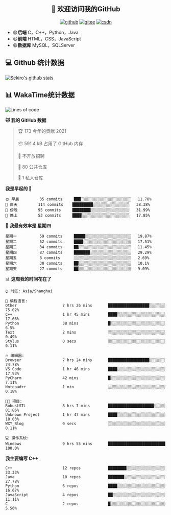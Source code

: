 <h2 align="center">👋 欢迎访问我的GitHub</h2>
<p align="center">
  <a href="https://666wxy666.github.io/"><img src="https://img.shields.io/badge/GitHub-24292e" alt="github"></a>
  <a href="https://gitee.com/wxy_666"><img src="https://img.shields.io/badge/Gitee-fe7300" alt="gitee"></a>
  <a href="https://blog.csdn.net/WXY_666"><img src="https://img.shields.io/badge/CSDN-cf000e" alt="csdn"></a>
</p>

- 😄**后端** C，C++，Python，Java
- 😃**前端** HTML，CSS，JavaScript
- 😆**数据库** MySQL，SQLServer

## 💻 Github 统计数据
[![Sekiro's github stats](https://github-readme-stats.vercel.app/api?username=666WXY666)](https://666wxy666.github.io/)

## 📊 WakaTime统计数据

<!--START_SECTION:waka-->
![Lines of code](https://img.shields.io/badge/%E4%BB%8E%E3%80%8C%E4%BD%A0%E5%A5%BD%E4%B8%96%E7%95%8C%E3%80%8D%E6%88%91%E5%B7%B2%E7%BB%8F%E5%86%99%E4%BA%86-1.9%20million%20%E8%A1%8C%E4%BB%A3%E7%A0%81-blue)

**🐱 我的 GitHub 数据** 

> 🏆 173 今年的贡献 2021
 > 
> 📦 591.4 kB 占用了 GitHub 内存 
 > 
> 🚫 不开放招聘
 > 
> 📜 80 公共仓库 
 > 
> 🔑 1 私人仓库 
 > 
**我是早起的 🐤** 

```text
🌞 早晨         35 commits     ███░░░░░░░░░░░░░░░░░░░░░░   11.78% 
🌆 白天         114 commits    █████████░░░░░░░░░░░░░░░░   38.38% 
🌃 傍晚         95 commits     ████████░░░░░░░░░░░░░░░░░   31.99% 
🌙 晚上         53 commits     ████░░░░░░░░░░░░░░░░░░░░░   17.85%

```
📅 **我最有效率是 星期四** 

```text
星期一          59 commits     █████░░░░░░░░░░░░░░░░░░░░   19.87% 
星期二          52 commits     ████░░░░░░░░░░░░░░░░░░░░░   17.51% 
星期三          34 commits     ██░░░░░░░░░░░░░░░░░░░░░░░   11.45% 
星期四          87 commits     ███████░░░░░░░░░░░░░░░░░░   29.29% 
星期五          8 commits      ░░░░░░░░░░░░░░░░░░░░░░░░░   2.69% 
星期六          30 commits     ██░░░░░░░░░░░░░░░░░░░░░░░   10.1% 
星期天          27 commits     ██░░░░░░░░░░░░░░░░░░░░░░░   9.09%

```


📊 **这周我的时间花在了** 

```text
⌚︎ 时区: Asia/Shanghai

💬 编程语言: 
Other                    7 hrs 26 mins       ██████████████████░░░░░░░   75.02% 
C++                      1 hr 45 mins        ████░░░░░░░░░░░░░░░░░░░░░   17.66% 
Python                   38 mins             █░░░░░░░░░░░░░░░░░░░░░░░░   6.5% 
Text                     2 mins              ░░░░░░░░░░░░░░░░░░░░░░░░░   0.49% 
Stylus                   0 secs              ░░░░░░░░░░░░░░░░░░░░░░░░░   0.11%

🔥 编辑器: 
Browser                  7 hrs 24 mins       ██████████████████░░░░░░░   74.78% 
VS Code                  1 hr 46 mins        ████░░░░░░░░░░░░░░░░░░░░░   17.93% 
PyCharm                  42 mins             █░░░░░░░░░░░░░░░░░░░░░░░░   7.11% 
Notepad++                1 min               ░░░░░░░░░░░░░░░░░░░░░░░░░   0.18%

🐱‍💻 项目: 
RobustSTL                8 hrs 7 mins        ████████████████████░░░░░   81.86% 
Unknown Project          1 hr 47 mins        ████░░░░░░░░░░░░░░░░░░░░░   18.03% 
WXY_Blog                 0 secs              ░░░░░░░░░░░░░░░░░░░░░░░░░   0.11%

💻 操作系统: 
Windows                  9 hrs 55 mins       █████████████████████████   100.0%

```

**我主要编写 C++** 

```text
C++                      12 repos            ████████░░░░░░░░░░░░░░░░░   33.33% 
Java                     10 repos            ███████░░░░░░░░░░░░░░░░░░   27.78% 
Python                   6 repos             ████░░░░░░░░░░░░░░░░░░░░░   16.67% 
JavaScript               4 repos             ██░░░░░░░░░░░░░░░░░░░░░░░   11.11% 
C                        2 repos             █░░░░░░░░░░░░░░░░░░░░░░░░   5.56%

```



<!--END_SECTION:waka-->

<!--
**666WXY666/666WXY666** is a ✨ _special_ ✨ repository because its `README.md` (this file) appears on your GitHub profile.

Here are some ideas to get you started:

- 🔭 I’m currently working on ...
- 🌱 I’m currently learning ...
- 👯 I’m looking to collaborate on ...
- 🤔 I’m looking for help with ...
- 💬 Ask me about ...
- 📫 How to reach me: ...
- 😄 Pronouns: ...
- ⚡ Fun fact: ...
-->
